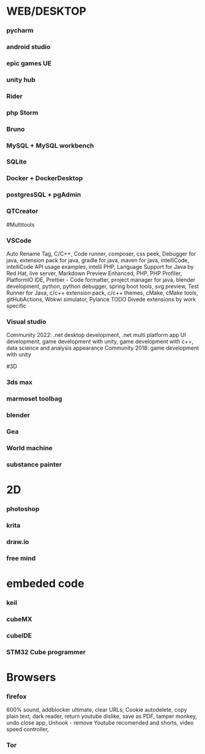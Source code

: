 # WEB/DESKTOP
### pycharm
### android studio
### epic games UE
### unity hub
### Rider
### php Storm
### Bruno
### MySQL + MySQL workbench
### SQLite
### Docker + DockerDesktop
### postgresSQL + pgAdmin
### QTCreator

#Multitools
### VSСode
Auto Rename Tag, С/C++,  Code runner, composer, css peek, Debugger for java, extension pack for java, gradle for java, maven for java, intelliCode, intelliCode API usage examples, intelli PHP, Language Support for Java by Red Hat, live server, Markdown Preview Enhanced, PHP, PHP Profiler, PlatformIO IDE, Prettier - Code formatter, project manager for java, blender development, python, python debugger, spring boot tools, svg preview, Test Runner for Java, c/c++ extension pack, c/c++ themes, cMake, cMake tools, gitHubActions, Wokwi simulator, Pylance
TODO Divede extensions by work specific
### Visual studio
Community 2022: .net desktop development, .net multi platform app UI development, game development with unity, game development with c++, data science and analysis appearance
Community 2018: game development with unity

#3D
### 3ds max
### marmoset toolbag
### blender
### Gea
### World machine
### substance painter

# 2D
### photoshop
### krita
### draw.io
### free mind

# embeded code
### keil
### cubeMX
### cubeIDE
### STM32 Cube programmer

# Browsers
### firefox
600% sound, addblocker ultimate, clear URLs; Cookie autodelete, copy plain text, dark reader, return youtube dislike, save as PDF, tamper monkey, undo close app, Unhook - remove Youtube recomended and shorts, video speed controller, 
### Tor
